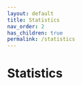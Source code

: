 ```yaml
---
layout: default
title: Statistics
nav_order: 2
has_children: true
permalink: /statistics
---
```


# Statistics

